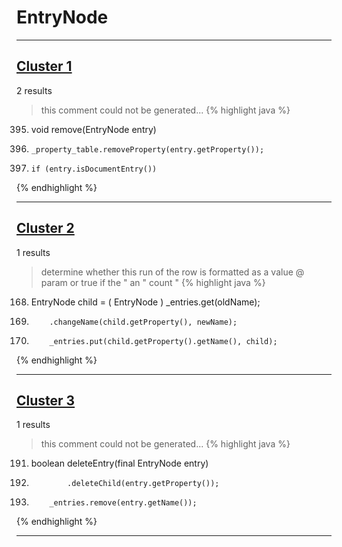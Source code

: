 # EntryNode

***

## [Cluster 1](./1)
2 results
> this comment could not be generated...
{% highlight java %}
395. void remove(EntryNode entry)
397.     _property_table.removeProperty(entry.getProperty());
398.     if (entry.isDocumentEntry())
{% endhighlight %}

***

## [Cluster 2](./2)
1 results
> determine whether this run of the row is formatted as a value @ param or true if the " an " count " 
{% highlight java %}
168. EntryNode child = ( EntryNode ) _entries.get(oldName);
173.         .changeName(child.getProperty(), newName);
177.         _entries.put(child.getProperty().getName(), child);
{% endhighlight %}

***

## [Cluster 3](./3)
1 results
> this comment could not be generated...
{% highlight java %}
191. boolean deleteEntry(final EntryNode entry)
195.             .deleteChild(entry.getProperty());
199.         _entries.remove(entry.getName());
{% endhighlight %}

***

